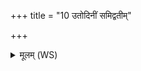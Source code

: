 +++
title = "10 उतोदिनीं समिद्वतीम्"

+++
<details><summary>मूलम् (WS)</summary>

उतोदिनीं समिद्वतीं दुर्गा योनिर्व्यद्वला ।  
मृगाङ् अनु प्र पातय मरीचीरनु नाशय । ॥ १० ॥
</details>